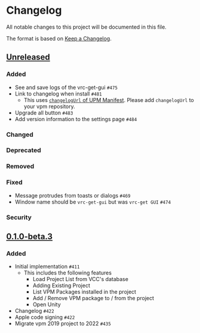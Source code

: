 # Changelog

All notable changes to this project will be documented in this file.

The format is based on [Keep a Changelog].

[Keep a Changelog]: https://keepachangelog.com/en/1.1.0/

## [Unreleased]
### Added
- See and save logs of the vrc-get-gui `#475` 
- Link to changelog when install `#481`
  - This uses [`changelogUrl` of UPM Manifest][changelog-of-upm-manifest]. Please add `changelogUrl` to your vpm repository.
- Upgrade all button `#483`
- Add version information to the settings page `#484`

[changelog-of-upm-manifest]: https://docs.unity3d.com/2022.3/Documentation/Manual/upm-manifestPkg.html#changelogUrl
### Changed

### Deprecated

### Removed

### Fixed
- Message protrudes from toasts or dialogs `#469`
- Window name should be `vrc-get-gui` but was `vrc-get GUI` `#474`

### Security

## [0.1.0-beta.3]
### Added
- Initial implementation `#411`
    - This includes the following features
        - Load Project List from VCC's database
        - Adding Existing Project
        - List VPM Packages installed in the project
        - Add / Remove VPM package to / from the project
        - Open Unity
- Changelog `#422`
- Apple code signing `#422`
- Migrate vpm 2019 project to 2022 `#435`

[Unreleased]: https://github.com/anatawa12/vrc-get/compare/gui-v0.1.0-beta.3...HEAD
[0.1.0-beta.3]: https://github.com/anatawa12/vrc-get/releases/tag/gui-v0.1.0-beta.3
